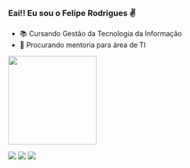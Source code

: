 ### Eai!! Eu sou o Felipe Rodrigues ✌

* 📚 Cursando Gestão da Tecnologia da Informação
* 🤔 Procurando mentoria para área de TI

<div>
 <a href="https://github.com/FelipeS0uza">
  <img height="180em" src="https://github-readme-stats.vercel.app/api?username=FelipeS0uza&show_icons=true&theme=tokyonight&include_all_commits=true&count_private=true"/>
 
  <div> 
 
  <a href="https://instagram.com/tatianerodrigues9118" target="_blank"><img src="https://img.shields.io/badge/-Instagram-%23E4405F?style=for-the-badge&logo=instagram&logoColor=white" target="_blank"></a>
 <a href="https://discord.gg/Felipe.souza#7452" target="_blank"><img src="https://img.shields.io/badge/Discord-7289DA?style=for-the-badge&logo=discord&logoColor=white" target="_blank"></a> 
  <a href = "mailto:felipesouza0500@gmail.com"><img src="https://img.shields.io/badge/-Gmail-%23333?style=for-the-badge&logo=gmail&logoColor=white" target="_blank"></a>
    
   </div>
